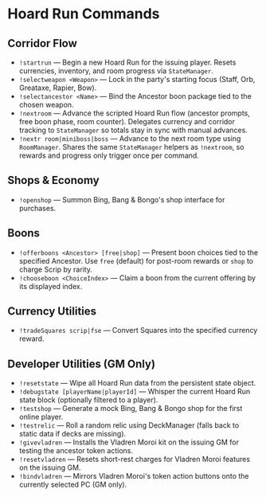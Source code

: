 # Hoard Run Commands

## Corridor Flow
- `!startrun` — Begin a new Hoard Run for the issuing player. Resets currencies, inventory, and room progress via `StateManager`.
- `!selectweapon <Weapon>` — Lock in the party's starting focus (Staff, Orb, Greataxe, Rapier, Bow).
- `!selectancestor <Name>` — Bind the Ancestor boon package tied to the chosen weapon.
- `!nextroom` — Advance the scripted Hoard Run flow (ancestor prompts, free boon phase, room counter). Delegates currency and corridor tracking to `StateManager` so totals stay in sync with manual advances.
- `!nextr room|miniboss|boss` — Advance to the next room type using `RoomManager`. Shares the same `StateManager` helpers as `!nextroom`, so rewards and progress only trigger once per command.

## Shops & Economy
- `!openshop` — Summon Bing, Bang & Bongo's shop interface for purchases.

## Boons
- `!offerboons <Ancestor> [free|shop]` — Present boon choices tied to the specified Ancestor. Use `free` (default) for post-room rewards or `shop` to charge Scrip by rarity.
- `!chooseboon <ChoiceIndex>` — Claim a boon from the current offering by its displayed index.

## Currency Utilities
- `!tradeSquares scrip|fse` — Convert Squares into the specified currency reward.

## Developer Utilities (GM Only)
- `!resetstate` — Wipe all Hoard Run data from the persistent state object.
- `!debugstate [playerName|playerId]` — Whisper the current Hoard Run state block (optionally filtered to a player).
- `!testshop` — Generate a mock Bing, Bang & Bongo shop for the first online player.
- `!testrelic` — Roll a random relic using DeckManager (falls back to static data if decks are missing).
- `!givevladren` — Installs the Vladren Moroi kit on the issuing GM for testing the ancestor token actions.
- `!resetvladren` — Resets short-rest charges for Vladren Moroi features on the issuing GM.
- `!bindvladren` — Mirrors Vladren Moroi's token action buttons onto the currently selected PC (GM only).
